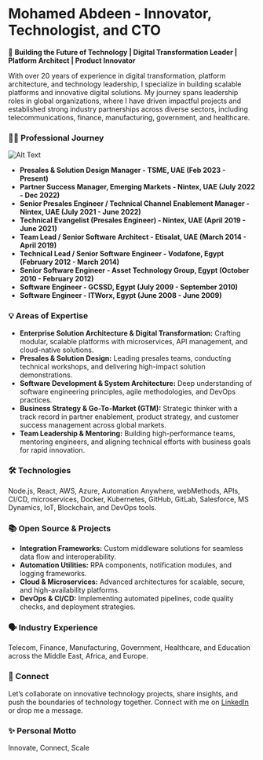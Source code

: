 # Mohamed Abdeen - Innovator, Technologist, and CTO

🚀 **Building the Future of Technology | Digital Transformation Leader | Platform Architect | Product Innovator**

With over 20 years of experience in digital transformation, platform architecture, and technology leadership, I specialize in building scalable platforms and innovative digital solutions. My journey spans leadership roles in global organizations, where I have driven impactful projects and established strong industry partnerships across diverse sectors, including telecommunications, finance, manufacturing, government, and healthcare.

### **👨‍💼 Professional Journey**

![Alt Text](https://www.nintex.com/wp-content/uploads/2024/10/nintex-logo-color.svg)

- **Presales & Solution Design Manager - TSME, UAE (Feb 2023 - Present)**
- **Partner Success Manager, Emerging Markets - Nintex, UAE (July 2022 - Dec 2022)**
- **Senior Presales Engineer / Technical Channel Enablement Manager - Nintex, UAE (July 2021 - June 2022)**
- **Technical Evangelist (Presales Engineer) - Nintex, UAE (April 2019 - June 2021)**
- **Team Lead / Senior Software Architect - Etisalat, UAE (March 2014 - April 2019)**
- **Technical Lead / Senior Software Engineer - Vodafone, Egypt (February 2012 - March 2014)**
- **Senior Software Engineer - Asset Technology Group, Egypt (October 2010 - February 2012)**
- **Software Engineer - GCSSD, Egypt (July 2009 - September 2010)**
- **Software Engineer - ITWorx, Egypt (June 2008 - June 2009)**

### **💡 Areas of Expertise**
- **Enterprise Solution Architecture & Digital Transformation:** Crafting modular, scalable platforms with microservices, API management, and cloud-native solutions.
- **Presales & Solution Design:** Leading presales teams, conducting technical workshops, and delivering high-impact solution demonstrations.
- **Software Development & System Architecture:** Deep understanding of software engineering principles, agile methodologies, and DevOps practices.
- **Business Strategy & Go-To-Market (GTM):** Strategic thinker with a track record in partner enablement, product strategy, and customer success management across global markets.
- **Team Leadership & Mentoring:** Building high-performance teams, mentoring engineers, and aligning technical efforts with business goals for rapid innovation.

### **🛠️ Technologies**
Node.js, React, AWS, Azure, Automation Anywhere, webMethods, APIs, CI/CD, microservices, Docker, Kubernetes, GitHub, GitLab, Salesforce, MS Dynamics, IoT, Blockchain, and DevOps tools.

### **📚 Open Source & Projects**
- **Integration Frameworks:** Custom middleware solutions for seamless data flow and interoperability.
- **Automation Utilities:** RPA components, notification modules, and logging frameworks.
- **Cloud & Microservices:** Advanced architectures for scalable, secure, and high-availability platforms.
- **DevOps & CI/CD:** Implementing automated pipelines, code quality checks, and deployment strategies.

### **🗣️ Industry Experience**
Telecom, Finance, Manufacturing, Government, Healthcare, and Education across the Middle East, Africa, and Europe.

### **💬 Connect**
Let’s collaborate on innovative technology projects, share insights, and push the boundaries of technology together. Connect with me on [LinkedIn](https://www.linkedin.com/in/mohamed-abdeen/) or drop me a message.

### **✨ Personal Motto**
Innovate, Connect, Scale
